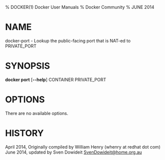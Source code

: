 % DOCKER(1) Docker User Manuals
% Docker Community
% JUNE 2014
# NAME
docker-port - Lookup the public-facing port that is NAT-ed to PRIVATE_PORT

# SYNOPSIS
**docker port**
[**--help**]
CONTAINER PRIVATE_PORT

# OPTIONS
There are no available options.

# HISTORY
April 2014, Originally compiled by William Henry (whenry at redhat dot com)
June 2014, updated by Sven Dowideit <SvenDowideit@home.org.au>
